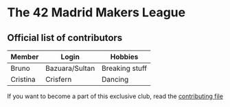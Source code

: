 # The 42 Madrid Makers League

## Official list of contributors

|Member|Login|Hobbies|
|---|---|---|
|Bruno|Bazuara/Sultan|Breaking stuff|
|Cristina|Crisfern|Dancing|

If you want to become a part of this exclusive club, read the [contributing file](CONTRIBUTING.md)

